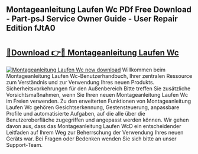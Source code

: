## Montageanleitung Laufen Wc PDf Free Download - Part-psJ Service Owner Guide - User Repair Edition fJtA0

# <h2><a href="http://df6v1s.blite.top/?on=Montageanleitung+Laufen+Wc">🔗Download 👉🔴 Montageanleitung Laufen Wc</a></h2>

[![Montageanleitung Laufen Wc new download](https://i.imgur.com/lujVjoI.png)](http://df6v1s.blite.top/?on=Montageanleitung+Laufen+Wc)
Willkommen beim Montageanleitung Laufen Wc-Benutzerhandbuch, Ihrer zentralen Ressource zum Verständnis und zur Verwendung Ihres neuen Produkts. Sicherheitsvorkehrungen für den Außenbereich Bitte treffen Sie zusätzliche Vorsichtsmaßnahmen, wenn Sie Ihren neuen Montageanleitung Laufen Wc im Freien verwenden. Zu den erweiterten Funktionen von Montageanleitung Laufen Wc gehören Gesichtserkennung, Gestensteuerung, anpassbare Profile und automatisierte Aufgaben, auf die alle über die Benutzeroberfläche zugegriffen und angepasst werden können. Wir gehen davon aus, dass das Montageanleitung Laufen WcD ein entscheidender Leitfaden auf Ihrem Weg zur Beherrschung der Verwendung Ihres neuen Geräts war. Bei Fragen oder Bedenken wenden Sie sich bitte an unser Support-Team.
